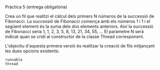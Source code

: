 Pràctica 5 (entrega obligatòria)

Crea un fil que realitzi el càlcul dels primers N números de la successió de Fibonacci.
La successió de Fibonacci comença amb els números 1 i 1 i el següent element és la suma 
dels dos elements anteriors. Així la successió de Fibonacci 
seria 1, 1, 2, 3, 5, 8, 13, 21, 34, 55, ... El paràmetre N serà indicat quan se cridi al
 constructor de la classe Thread corresponent.

L'objectiu d'aquesta primera versió és realitzar la creació de fils mitjançant 
les dues opcions existents:

    runnable 
    thread